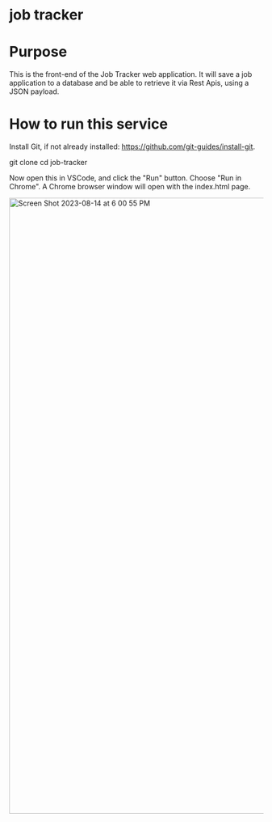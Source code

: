 # job tracker

# Purpose

This is the front-end of the Job Tracker web application.
It will save a job application to a database and be able to retrieve it via Rest Apis, using a JSON payload.

# How to run this service
Install Git, if not already installed: https://github.com/git-guides/install-git.

git clone <repo-url>
cd job-tracker

Now open this in VSCode, and click the "Run" button. Choose "Run in Chrome". A Chrome browser window will open with the index.html page.

<img width="1218" alt="Screen Shot 2023-08-14 at 6 00 55 PM" src="https://github.com/tara-adus/job-tracker/assets/34799815/26ac491c-685e-48ff-9604-fd1863c73962">

